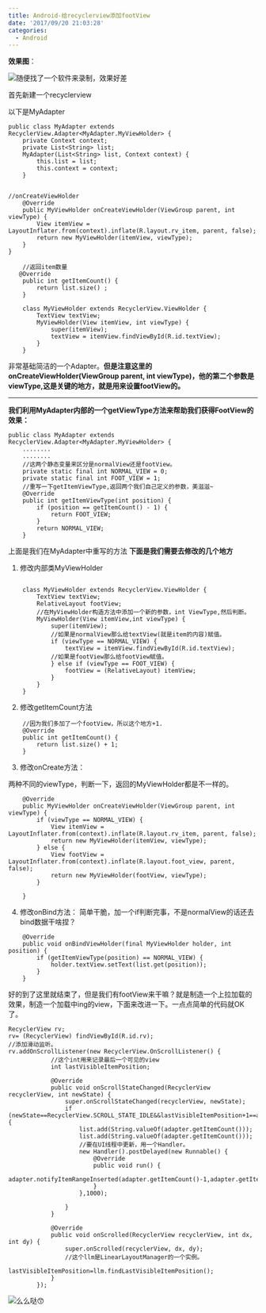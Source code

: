 ```yaml
---
title: Android-给recyclerview添加footView
date: '2017/09/20 21:03:28'
categories:
  - Android
---
```


__效果图__：

![随便找了一个软件来录制，效果好差](http://upload-images.jianshu.io/upload_images/7177220-961dfa84256aa3cc.gif?imageMogr2/auto-orient/strip)

首先新建一个recyclerview

以下是MyAdapter
```
public class MyAdapter extends RecyclerView.Adapter<MyAdapter.MyViewHolder> {
    private Context context;
    private List<String> list;
    MyAdapter(List<String> list, Context context) {
        this.list = list;
        this.context = context;
    }


//onCreateViewHolder
    @Override
    public MyViewHolder onCreateViewHolder(ViewGroup parent, int viewType) {
        View itemView = LayoutInflater.from(context).inflate(R.layout.rv_item, parent, false);
        return new MyViewHolder(itemView, viewType);
    }
}

    //返回item数量
   @Override
    public int getItemCount() {
        return list.size() ;
    }

    class MyViewHolder extends RecyclerView.ViewHolder {
        TextView textView;
        MyViewHolder(View itemView, int viewType) {
            super(itemView);
            textView = itemView.findViewById(R.id.textView);
        }
    }
```
非常基础简洁的一个Adapter。__但是注意这里的onCreateViewHolder(ViewGroup parent, int viewType)，他的第二个参数是viewType,这是关键的地方，就是用来设置footView的。__
___
__我们利用MyAdapter内部的一个getViewType方法来帮助我们获得FootView的效果：__
```
public class MyAdapter extends RecyclerView.Adapter<MyAdapter.MyViewHolder> {
    ........
    ........
    //这两个静态变量来区分是normalView还是footView。
    private static final int NORMAL_VIEW = 0;
    private static final int FOOT_VIEW = 1;
    //重写一下getItemViewType,返回两个我们自己定义的参数，美滋滋~
    @Override
    public int getItemViewType(int position) {
        if (position == getItemCount() - 1) {
            return FOOT_VIEW;
        }
        return NORMAL_VIEW;
    }
```
上面是我们在MyAdapter中重写的方法
__下面是我们需要去修改的几个地方__

1. 修改内部类MyViewHolder
```

    class MyViewHolder extends RecyclerView.ViewHolder {
        TextView textView;
        RelativeLayout footView;
        //在MyViewHolder构造方法中添加一个新的参数，int ViewType,然后判断。
        MyViewHolder(View itemView,int viewType) {
            super(itemView);
            //如果是normalView那么给textView(就是item的内容)赋值。
            if (viewType == NORMAL_VIEW) {
                textView = itemView.findViewById(R.id.textView);
            //如果是footView那么给footView赋值。
            } else if (viewType == FOOT_VIEW) {
                footView = (RelativeLayout) itemView;
            }
        }
    }
```
2. 修改getItemCount方法
```
    //因为我们多加了一个footView，所以这个地方+1.
    @Override
    public int getItemCount() {
        return list.size() + 1;
    }
```
3. 修改onCreate方法：

两种不同的viewType，判断一下，返回的MyViewHolder都是不一样的。
```
    @Override
    public MyViewHolder onCreateViewHolder(ViewGroup parent, int viewType) {
        if (viewType == NORMAL_VIEW) {
            View itemView = LayoutInflater.from(context).inflate(R.layout.rv_item, parent, false);
            return new MyViewHolder(itemView, viewType);
        } else {
            View footView = LayoutInflater.from(context).inflate(R.layout.foot_view, parent, false);
            return new MyViewHolder(footView, viewType);
        }

    }
```

4. 修改onBind方法：
简单干脆，加一个if判断完事，不是normalView的话还去bind数据干啥捏？
```
    @Override
    public void onBindViewHolder(final MyViewHolder holder, int position) {
        if (getItemViewType(position) == NORMAL_VIEW) {
            holder.textView.setText(list.get(position));
        }
    }
```
好的到了这里就结束了，但是我们有footView来干嘛？就是制造一个上拉加载的效果，制造一个加载中ing的view，下面来改进一下。一点点简单的代码就OK了。
```
RecyclerView rv;
rv= (RecyclerView) findViewById(R.id.rv);
//添加滑动监听。
rv.addOnScrollListener(new RecyclerView.OnScrollListener() {
            //这个int用来记录最后一个可见的view
            int lastVisibleItemPosition;

            @Override
            public void onScrollStateChanged(RecyclerView recyclerView, int newState) {
                super.onScrollStateChanged(recyclerView, newState);
                if (newState==RecyclerView.SCROLL_STATE_IDLE&&lastVisibleItemPosition+1==adapter.getItemCount()){
                    list.add(String.valueOf(adapter.getItemCount()));
                    list.add(String.valueOf(adapter.getItemCount()));
                    //要在UI线程中更新，用一个Handler。
                    new Handler().postDelayed(new Runnable() {
                        @Override
                        public void run() {
                            adapter.notifyItemRangeInserted(adapter.getItemCount()-1,adapter.getItemCount());
                        }
                    },1000);

                }
            }

            @Override
            public void onScrolled(RecyclerView recyclerView, int dx, int dy) {
                super.onScrolled(recyclerView, dx, dy);
                //这个llm是LinearLayoutManager的一个实例。
                lastVisibleItemPosition=llm.findLastVisibleItemPosition();
            }
        });
```

![么么哒😙](http://upload-images.jianshu.io/upload_images/7177220-d142876e603dbd90.gif?imageMogr2/auto-orient/strip)
                                                                                                                                                                                                                                                                                                                                                                                                                                                                                                                                                                                                                                                                                                                                                                                                                                                                                                                                                                                                                                                                                                                                                                                                                                                                                                                                                                                                                                                                                                                                                                                                                                                                                                                                                                                                                                                                                                                                                                                                                                                                                                                                                                                                                                                                                                                                                                                                                                                                                                                                                                                                                                                                                                                                                                                                                                                                                                                                                                                                                                                                                                                                                                                                                                                                                                                                                                                                                                                                                                                                                                                                                                                                                                                                                                                                                                                                                                                                                                                                                                                                                                                                                                                                                                                                                                                                                                                                                                                                                                                                                                                                                                                                                                                                                                                          